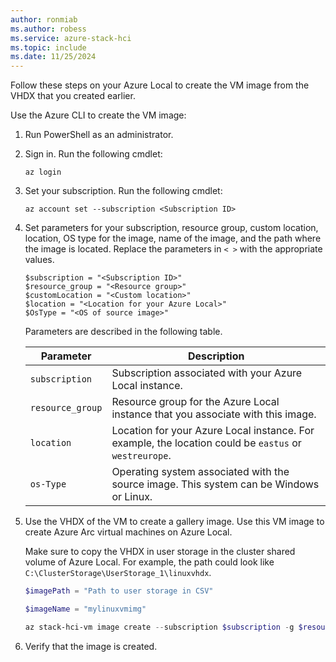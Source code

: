 ```yaml
---
author: ronmiab
ms.author: robess
ms.service: azure-stack-hci
ms.topic: include
ms.date: 11/25/2024
---
```


Follow these steps on your Azure Local to create the VM image from the VHDX that you created earlier.

Use the Azure CLI to create the VM image:

1. Run PowerShell as an administrator.

1. Sign in. Run the following cmdlet:

    ```azurecli
    az login
    ```

1. Set your subscription. Run the following cmdlet:

    ```azurecli
    az account set --subscription <Subscription ID>
    ```

1. Set parameters for your subscription, resource group, custom location, location, OS type for the image, name of the image, and the path where the image is located. Replace the parameters in `< >` with the appropriate values.

    ```azurecli
    $subscription = "<Subscription ID>"
    $resource_group = "<Resource group>"
    $customLocation = "<Custom location>"
    $location = "<Location for your Azure Local>"
    $OsType = "<OS of source image>"
    ```

    Parameters are described in the following table.

    | Parameter      | Description                                                                                |
    |----------------|--------------------------------------------------------------------------------------------|
    | `subscription`   | Subscription associated with your Azure Local instance.        |
    | `resource_group` | Resource group for the Azure Local instance that you associate with this image.        |
    | `location`       | Location for your Azure Local instance. For example, the location could be `eastus` or `westreurope`. |
    | `os-Type`         | Operating system associated with the source image. This system can be Windows or Linux.           |

1. Use the VHDX of the VM to create a gallery image. Use this VM image to create Azure Arc virtual machines on Azure Local.

    Make sure to copy the VHDX in user storage in the cluster shared volume of Azure Local. For example, the path could look like `C:\ClusterStorage\UserStorage_1\linuxvhdx`.

    ```powershell
    $imagePath = "Path to user storage in CSV" 

    $imageName = "mylinuxvmimg" 

    az stack-hci-vm image create --subscription $subscription -g $resource_group --custom-location $customLocation --location $location --image-path $imagePath --name $imageName --debug --os-type 'Linux' 
    ```

1. Verify that the image is created.
